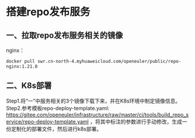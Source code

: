 # 搭建repo发布服务

## 一、拉取repo发布服务相关的镜像
nginx： 
```shell
docker pull swr.cn-north-4.myhuaweicloud.com/openeuler/public/repo-nginx:1.21.0
```

## 二、K8s部署
Step1.将“一”中服务相关的3个镜像下载下来，并在K8s环境中制定镜像信息。<br>
Step2.参考模板repo-deploy-template.yaml: https://gitee.com/openeuler/infrastructure/raw/master/ci/tools/build_repo_service/repo-deploy-template.yaml 
，将其中标注的参数进行手动修改，生成一份定制化的部署文件，然后进行k8s部署。
